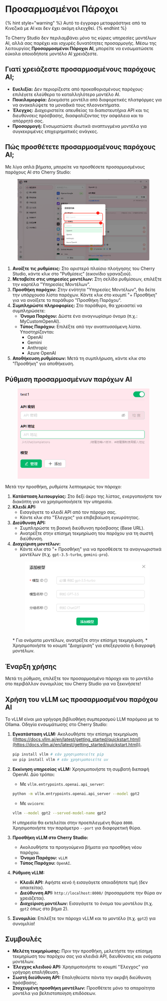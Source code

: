 # Προσαρμοσμένοι Πάροχοι


{% hint style="warning" %}
Αυτό το έγγραφο μεταφράστηκε από τα Κινεζικά με AI και δεν έχει ακόμη ελεγχθεί.
{% endhint %}




Το Cherry Studio δεν περιλαμβάνει μόνο τις κύριες υπηρεσίες μοντέλων AI, αλλά σας παρέχει και ισχυρές δυνατότητες προσαρμογής. Μέσω της λειτουργίας **Προσαρμοσμένοι Πάροχοι AI**, μπορείτε να ενσωματώσετε εύκολα οποιοδήποτε μοντέλο AI χρειάζεστε.

## Γιατί χρειάζεστε προσαρμοσμένους παρόχους AI;

* **Ευελιξία:** Δεν περιορίζεστε από προκαθορισμένους παρόχους· επιλέγετε ελεύθερα το καταλληλότερο μοντέλο AI.
* **Ποικιλομορφία:** Δοκιμάστε μοντέλα από διαφορετικές πλατφόρμες για να ανακαλύψετε τα μοναδικά τους πλεονεκτήματα.
* **Έλεγχος:** Διαχειριστείτε απευθείας τα διαπιστευτήρια API και τις διευθύνσεις πρόσβασης, διασφαλίζοντας την ασφάλεια και το απόρρητό σας.
* **Προσαρμογή:** Ενσωματώστε ιδιωτικά αναπτυγμένα μοντέλα για συγκεκριμένες επιχειρηματικές ανάγκες.

## Πώς προσθέτετε προσαρμοσμένους παρόχους AI;

Με λίγα απλά βήματα, μπορείτε να προσθέσετε προσαρμοσμένους παρόχους AI στο Cherry Studio:

<figure><img src="../../.gitbook/assets/image (2) (5).png" alt=""><figcaption></figcaption></figure>

1. **Ανοίξτε τις ρυθμίσεις:** Στο αριστερό πλαίσιο πλοήγησης του Cherry Studio, κάντε κλικ στο "Ρυθμίσεις" (εικονίδιο γραναζιού).
2. **Μεταβείτε στις υπηρεσίες μοντέλων:** Στη σελίδα ρυθμίσεων, επιλέξτε την καρτέλα "Υπηρεσίες Μοντέλων".
3. **Προσθήκη παρόχου:** Στην ενότητα "Υπηρεσίες Μοντέλων", θα δείτε την υπάρχουσα λίστα παρόχων. Κάντε κλικ στο κουμπί "+ Προσθήκη" για να ανοίξετε το παράθυρο "Προσθήκη Παρόχου".
4. **Συμπληρώστε πληροφορίες:** Στο παράθυρο, θα χρειαστεί να συμπληρώσετε:
   * **Όνομα Παρόχου:** Δώστε ένα αναγνωρίσιμο όνομα (π.χ.: MyCustomOpenAI).
   * **Τύπος Παρόχου:** Επιλέξτε από την αναπτυσσόμενη λίστα. Υποστηρίζονται:
     * OpenAI
     * Gemini
     * Anthropic
     * Azure OpenAI
5. **Αποθήκευση ρυθμίσεων:** Μετά τη συμπλήρωση, κάντε κλικ στο "Προσθήκη" για αποθήκευση.

## Ρύθμιση προσαρμοσμένων παρόχων AI

<figure><img src="../../.gitbook/assets/image (3) (5) (1).png" alt=""><figcaption></figcaption></figure>

Μετά την προσθήκη, ρυθμίστε λεπτομερώς τον πάροχο:

1. **Κατάσταση λειτουργίας:** Στο δεξί άκρο της λίστας, ενεργοποιήστε τον διακόπτη για να χρησιμοποιήσετε την υπηρεσία.
2. **Κλειδί API:**
   * Εισαγάγετε το κλειδί API από τον πάροχο σας.
   * Κάντε κλικ στο "Έλεγχος" για επιβεβαίωση εγκυρότητας.
3. **Διεύθυνση API:**
   * Συμπληρώστε τη βασική διεύθυνση πρόσβασης (Base URL).
   * Ανατρέξτε στην επίσημη τεκμηρίωση του παρόχου για τη σωστή διεύθυνση.
4. **Διαχείριση μοντέλων:**
   * Κάντε κλικ στο "+ Προσθήκη" για να προσθέσετε τα αναγνωριστικά μοντέλων (π.χ. `gpt-3.5-turbo`, `gemini-pro`).
    <figure><img src="../../.gitbook/assets/image (4) (5).png" alt=""><figcaption></figcaption></figure>
   * Για ονόματα μοντέλων, ανατρέξτε στην επίσημη τεκμηρίωση.
   * Χρησιμοποιήστε το κουμπί "Διαχείριση" για επεξεργασία ή διαγραφή μοντέλων.

## Έναρξη χρήσης

Μετά τη ρύθμιση, επιλέξτε τον προσαρμοσμένο πάροχο και το μοντέλο στο περιβάλλον συνομιλίας του Cherry Studio για να ξεκινήσετε!

## Χρήση του vLLM ως προσαρμοσμένου παρόχου AI

Το vLLM είναι μια γρήγορη βιβλιοθήκη συμπερασμού LLM παρόμοια με το Ollama. Οδηγία ενσωμάτωσης στο Cherry Studio:

1. **Εγκατάσταση vLLM:** Ακολουθήστε την επίσημη τεκμηρίωση ([https://docs.vllm.ai/en/latest/getting_started/quickstart.html](https://docs.vllm.ai/en/latest/getting_started/quickstart.html)).

    ```sh
    pip install vllm # εάν χρησιμοποιείτε pip
    uv pip install vllm # εάν χρησιμοποιείτε uv
    ```
2. **Εκκίνηση υπηρεσίας vLLM:** Χρησιμοποιήστε τη συμβατή διεπαφή OpenAI. Δύο τρόποι:
    * Με `vllm.entrypoints.openai.api_server`:
    ```sh
    python -m vllm.entrypoints.openai.api_server --model gpt2
    ```
    * Με `uvicorn`:
    ```sh
    vllm --model gpt2 --served-model-name gpt2
    ```
   Η υπηρεσία θα εκτελείται στην προεπιλεγμένη θύρα `8000`. Χρησιμοποιήστε την παράμετρο `--port` για διαφορετική θύρα.
3. **Προσθήκη vLLM στο Cherry Studio:**
   * Ακολουθήστε τα προηγούμενα βήματα για προσθήκη νέου παρόχου.
   * **Όνομα Παρόχου:** `vLLM`
   * **Τύπος Παρόχου:** `OpenAI`.
4. **Ρύθμιση vLLM:**
   * **Κλειδί API:** Αφήστε κενό ή εισαγάγετε οποιαδήποτε τιμή (δεν απαιτείται).
   * **Διεύθυνση API:** `http://localhost:8000/` (προσαρμόστε την θύρα αν χρειάζεται).
   * **Διαχείριση μοντέλων:** Εισαγάγετε το όνομα του μοντέλου (π.χ. `gpt2` όπως στο βήμα 2).
5. **Συνομιλία:** Επιλέξτε τον πάροχο vLLM και το μοντέλο (π.χ. `gpt2`) για συνομιλία!

## Συμβουλές

* **Μελέτη τεκμηρίωσης:** Πριν την προσθήκη, μελετήστε την επίσημη τεκμηρίωση του παρόχου σας για κλειδιά API, διευθύνσεις και ονόματα μοντέλων.
* **Έλεγχος κλειδιού API:** Χρησιμοποιήστε το κουμπί "Έλεγχος" για γρήγορη επαλήθευση.
* **Σωστή διεύθυνση API:** Επαληθεύστε πάντα την ακριβή διεύθυνση πρόσβασης.
* **Στοχευμένη προσθήκη μοντέλων:** Προσθέτετε μόνο τα απαραίτητα μοντέλα για βελτιστοποίηση επιδόσεων.
